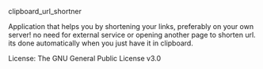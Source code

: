 clipboard_url_shortner


Application that helps you by shortening your links, preferably on your own server! no need for external service or opening another page to shorten url. its done automatically when you just have it in clipboard. 

License:
The GNU General Public License v3.0
